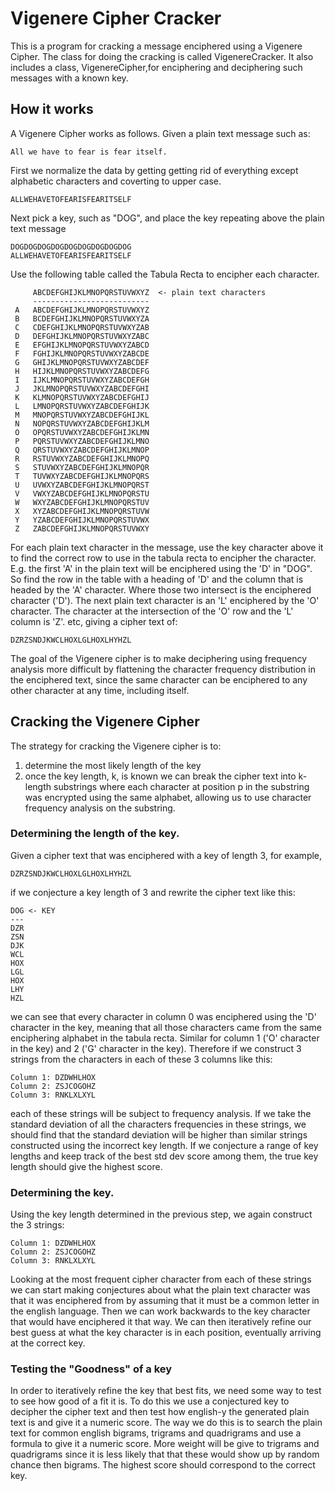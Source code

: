 # Vigenere Cipher Cracker

This is a program for cracking a message enciphered using a Vigenere Cipher.  The class for doing the cracking is called
VigenereCracker.  It also includes a class, VigenereCipher,for enciphering and deciphering such messages with a known 
key.

## How it works

A Vigenere Cipher works as follows.  Given a plain text message such as:

```
All we have to fear is fear itself.
```
First we normalize the data by getting getting rid of everything except alphabetic characters and coverting 
to upper case.

```
ALLWEHAVETOFEARISFEARITSELF
```

Next pick a key, such as "DOG", and place the key repeating above the plain text message

```
DOGDOGDOGDOGDOGDOGDOGDOGDOG
ALLWEHAVETOFEARISFEARITSELF
```

Use the following table called the Tabula Recta to encipher each character.

```
     ABCDEFGHIJKLMNOPQRSTUVWXYZ  <- plain text characters
     --------------------------
 A   ABCDEFGHIJKLMNOPQRSTUVWXYZ  
 B   BCDEFGHIJKLMNOPQRSTUVWXYZA  
 C   CDEFGHIJKLMNOPQRSTUVWXYZAB  
 D   DEFGHIJKLMNOPQRSTUVWXYZABC  
 E   EFGHIJKLMNOPQRSTUVWXYZABCD  
 F   FGHIJKLMNOPQRSTUVWXYZABCDE  
 G   GHIJKLMNOPQRSTUVWXYZABCDEF  
 H   HIJKLMNOPQRSTUVWXYZABCDEFG  
 I   IJKLMNOPQRSTUVWXYZABCDEFGH  
 J   JKLMNOPQRSTUVWXYZABCDEFGHI  
 K   KLMNOPQRSTUVWXYZABCDEFGHIJ  
 L   LMNOPQRSTUVWXYZABCDEFGHIJK  
 M   MNOPQRSTUVWXYZABCDEFGHIJKL  
 N   NOPQRSTUVWXYZABCDEFGHIJKLM  
 O   OPQRSTUVWXYZABCDEFGHIJKLMN  
 P   PQRSTUVWXYZABCDEFGHIJKLMNO  
 Q   QRSTUVWXYZABCDEFGHIJKLMNOP  
 R   RSTUVWXYZABCDEFGHIJKLMNOPQ  
 S   STUVWXYZABCDEFGHIJKLMNOPQR  
 T   TUVWXYZABCDEFGHIJKLMNOPQRS  
 U   UVWXYZABCDEFGHIJKLMNOPQRST  
 V   VWXYZABCDEFGHIJKLMNOPQRSTU  
 W   WXYZABCDEFGHIJKLMNOPQRSTUV  
 X   XYZABCDEFGHIJKLMNOPQRSTUVW  
 Y   YZABCDEFGHIJKLMNOPQRSTUVWX  
 Z   ZABCDEFGHIJKLMNOPQRSTUVWXY
```
For each plain text character in the message, use the key character above it to find the correct row to
use in the tabula recta to encipher the character.  E.g. the first 'A' in the plain text will be enciphered using the 'D' in "DOG".  So
find the row in the table with a heading of 'D' and the column that is headed by the 'A' character.  Where those two 
intersect is the enciphered character ('D').  The next plain text character is an 'L' enciphered by the 'O' character.
The character at the intersection of the 'O' row and the 'L' column is 'Z'. etc, giving a cipher text of:

```
DZRZSNDJKWCLHOXLGLHOXLHYHZL
```

The goal of the Vigenere cipher is to make deciphering using frequency analysis more difficult by flattening the
character frequency distribution in the enciphered text, since the same character can be enciphered to any other 
character at any time, including itself.

## Cracking the Vigenere Cipher

The strategy for cracking the Vigenere cipher is to:
1) determine the most likely length of the key
2) once the key length, k,  is known we can break the cipher text into k-length substrings where each character at
position p in the substring was encrypted using the same alphabet, allowing us to use character frequency analysis
on the substring.

### Determining the length of the key.

Given a cipher text that was enciphered with a key of length 3, for example,

```
DZRZSNDJKWCLHOXLGLHOXLHYHZL
```

if we conjecture a key length of 3 and rewrite the cipher text like this:

```
DOG <- KEY
---
DZR
ZSN
DJK
WCL
HOX
LGL
HOX
LHY
HZL
```
we can see that every character in column 0 was enciphered using the 'D' character in the key, meaning that all those
characters came from the same enciphering alphabet in the tabula recta. Similar for column 1 ('O' character in the key) 
and 2 ('G' character in the key). Therefore if we construct 3 strings from the characters in each of these 3 columns 
like this:
```
Column 1: DZDWHLHOX  
Column 2: ZSJCOGOHZ
Column 3: RNKLXLXYL
```
each of these strings will be subject to frequency analysis.  If we take the standard deviation of all the characters
frequencies in these strings, we should find that the standard deviation will be higher than similar strings constructed
using the incorrect key length.  If we conjecture a range of key lengths and keep track of the best std dev score among
them, the true key length should give the highest score. 

### Determining the key.
Using the key length determined in the previous step, we again construct the 3 strings:
```
Column 1: DZDWHLHOX  
Column 2: ZSJCOGOHZ
Column 3: RNKLXLXYL
```
Looking at the most frequent cipher character from each of these strings we can start making conjectures about what the
plain text character was that it was enciphered from by assuming that it must be a common letter in the english
language. Then we can work backwards to the key character that would have enciphered it that way. We can then 
iteratively refine our best guess at what the key character is in each position, eventually arriving at the correct key.

### Testing the "Goodness" of a key

In order to iteratively refine the key that best fits, we need some way to test to see how good of a fit it is.  To
do this we use a conjectured key to decipher the cipher text and then test how english-y the generated plain text is
and give it a numeric score.  The way we do this is to search the plain text for common english bigrams, trigrams and
quadrigrams and use a formula to give it a numeric score. More weight will be give to trigrams and quadrigrams since
it is less likely that that these would show up by random chance then bigrams. The highest score should correspond to
the correct key.
